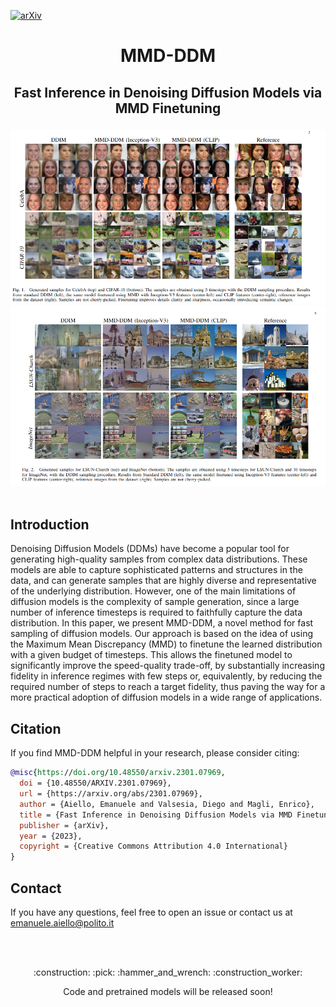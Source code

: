 [![arXiv](https://img.shields.io/badge/arXiv-2301.07969-b31b1b.svg?style=for-the-badge)](https://arxiv.org/abs/2301.07969)

# <p align='center'> MMD-DDM </p>
## <p align='center'>Fast Inference in Denoising Diffusion Models via MMD Finetuning</p>
</div>
<div align="center">
  <img src="figs/mmd-1.png"/>
  <img src="figs/MMD-DDM2.png"/>
</div><br/>

## Introduction 
Denoising Diffusion Models (DDMs) have become a popular tool for generating high-quality samples from complex data distributions. These models are able to capture sophisticated patterns and structures in the data, and can generate samples that are highly diverse and representative of the underlying distribution. However, one of the main limitations of diffusion models is the complexity of sample generation, since a large number of inference timesteps is required to faithfully capture the data distribution. In this paper, we present MMD-DDM, a novel method for fast sampling of diffusion models. Our approach is based on the idea of using the Maximum Mean Discrepancy (MMD) to finetune the learned distribution with a given budget of timesteps. This allows the finetuned model to significantly improve the speed-quality trade-off, by substantially increasing fidelity in inference regimes with few steps or, equivalently, by reducing the required number of steps to reach a target fidelity, thus paving the way for a more practical adoption of diffusion models in a wide range of applications.

## Citation
If you find MMD-DDM helpful in your research, please consider citing: 
```bibtex
@misc{https://doi.org/10.48550/arxiv.2301.07969,
  doi = {10.48550/ARXIV.2301.07969},
  url = {https://arxiv.org/abs/2301.07969},
  author = {Aiello, Emanuele and Valsesia, Diego and Magli, Enrico},
  title = {Fast Inference in Denoising Diffusion Models via MMD Finetuning},
  publisher = {arXiv},
  year = {2023},
  copyright = {Creative Commons Attribution 4.0 International}
}
```

## Contact 
If you have any questions, feel free to open an issue or contact us at emanuele.aiello@polito.it

<br><br>
<p align="center">:construction: :pick: :hammer_and_wrench: :construction_worker:</p>
<p align="center">Code and pretrained models will be released soon!</p>
